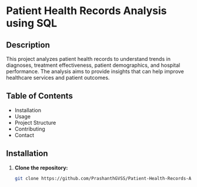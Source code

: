 
# Patient Health Records Analysis using SQL

## Description
This project analyzes patient health records to understand trends in diagnoses, treatment effectiveness, patient demographics, and hospital performance. The analysis aims to provide insights that can help improve healthcare services and patient outcomes.

## Table of Contents
- Installation
- Usage
- Project Structure
- Contributing
- Contact

## Installation
1. **Clone the repository:**
   ```bash
   git clone https://github.com/PrashanthGVSS/Patient-Health-Records-Analysis-SQL.git


